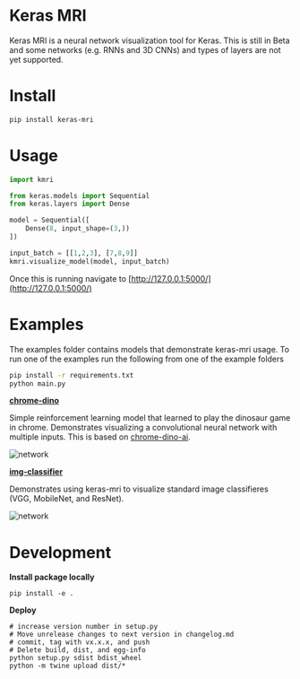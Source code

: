 # Keras MRI
Keras MRI is a neural network visualization tool for Keras. This is still in Beta and some networks (e.g. RNNs and 3D CNNs) and types of layers are not yet supported.

# Install

```sh
pip install keras-mri
```

# Usage

```python
import kmri

from keras.models import Sequential
from keras.layers import Dense

model = Sequential([
    Dense(8, input_shape=(3,))
])

input_batch = [[1,2,3], [7,8,9]]
kmri.visualize_model(model, input_batch)
```

Once this is running navigate to [http://127.0.0.1:5000/](http://127.0.0.1:5000/)

# Examples

The examples folder contains models that demonstrate keras-mri usage. To run one of the examples run the following from one of the example folders

```sh
pip install -r requirements.txt
python main.py
```

[**chrome-dino**](examples/chrome-dino/main.py)

Simple reinforcement learning model that learned to play the dinosaur game in chrome. Demonstrates visualizing a convolutional neural network with multiple inputs. This is based on [chrome-dino-ai](https://github.com/robianmcd/chrome-dino-ai).

 ![network](examples/chrome-dino/network.gif)


[**img-classifier**](examples/img-classifier/main.py)

Demonstrates using keras-mri to visualize standard image classifieres (VGG, MobileNet, and ResNet). 
 
 ![network](examples/img-classifier/network.png)
 
# Development

**Install package locally**

```
pip install -e .
```

**Deploy**

```
# increase version number in setup.py
# Move unrelease changes to next version in changelog.md
# commit, tag with vx.x.x, and push
# Delete build, dist, and egg-info
python setup.py sdist bdist_wheel
python -m twine upload dist/*
```
